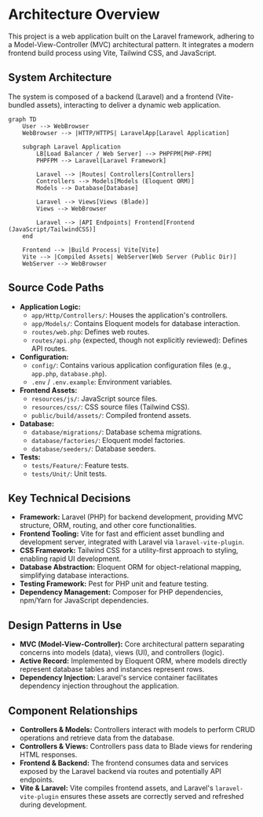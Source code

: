 # Architecture Overview

This project is a web application built on the Laravel framework, adhering to a Model-View-Controller (MVC) architectural pattern. It integrates a modern frontend build process using Vite, Tailwind CSS, and JavaScript.

## System Architecture

The system is composed of a backend (Laravel) and a frontend (Vite-bundled assets), interacting to deliver a dynamic web application.

```mermaid
graph TD
    User --> WebBrowser
    WebBrowser --> |HTTP/HTTPS| LaravelApp[Laravel Application]

    subgraph Laravel Application
        LB[Load Balancer / Web Server] --> PHPFPM[PHP-FPM]
        PHPFPM --> Laravel[Laravel Framework]

        Laravel --> |Routes| Controllers[Controllers]
        Controllers --> Models[Models (Eloquent ORM)]
        Models --> Database[Database]

        Laravel --> Views[Views (Blade)]
        Views --> WebBrowser

        Laravel --> |API Endpoints| Frontend[Frontend (JavaScript/TailwindCSS)]
    end

    Frontend --> |Build Process| Vite[Vite]
    Vite --> |Compiled Assets| WebServer[Web Server (Public Dir)]
    WebServer --> WebBrowser
```

## Source Code Paths

-   **Application Logic:**
    -   `app/Http/Controllers/`: Houses the application's controllers.
    -   `app/Models/`: Contains Eloquent models for database interaction.
    -   `routes/web.php`: Defines web routes.
    -   `routes/api.php` (expected, though not explicitly reviewed): Defines API routes.
-   **Configuration:**
    -   `config/`: Contains various application configuration files (e.g., `app.php`, `database.php`).
    -   `.env` / `.env.example`: Environment variables.
-   **Frontend Assets:**
    -   `resources/js/`: JavaScript source files.
    -   `resources/css/`: CSS source files (Tailwind CSS).
    -   `public/build/assets/`: Compiled frontend assets.
-   **Database:**
    -   `database/migrations/`: Database schema migrations.
    -   `database/factories/`: Eloquent model factories.
    -   `database/seeders/`: Database seeders.
-   **Tests:**
    -   `tests/Feature/`: Feature tests.
    -   `tests/Unit/`: Unit tests.

## Key Technical Decisions

-   **Framework:** Laravel (PHP) for backend development, providing MVC structure, ORM, routing, and other core functionalities.
-   **Frontend Tooling:** Vite for fast and efficient asset bundling and development server, integrated with Laravel via `laravel-vite-plugin`.
-   **CSS Framework:** Tailwind CSS for a utility-first approach to styling, enabling rapid UI development.
-   **Database Abstraction:** Eloquent ORM for object-relational mapping, simplifying database interactions.
-   **Testing Framework:** Pest for PHP unit and feature testing.
-   **Dependency Management:** Composer for PHP dependencies, npm/Yarn for JavaScript dependencies.

## Design Patterns in Use

-   **MVC (Model-View-Controller):** Core architectural pattern separating concerns into models (data), views (UI), and controllers (logic).
-   **Active Record:** Implemented by Eloquent ORM, where models directly represent database tables and instances represent rows.
-   **Dependency Injection:** Laravel's service container facilitates dependency injection throughout the application.

## Component Relationships

-   **Controllers & Models:** Controllers interact with models to perform CRUD operations and retrieve data from the database.
-   **Controllers & Views:** Controllers pass data to Blade views for rendering HTML responses.
-   **Frontend & Backend:** The frontend consumes data and services exposed by the Laravel backend via routes and potentially API endpoints.
-   **Vite & Laravel:** Vite compiles frontend assets, and Laravel's `laravel-vite-plugin` ensures these assets are correctly served and refreshed during development.
